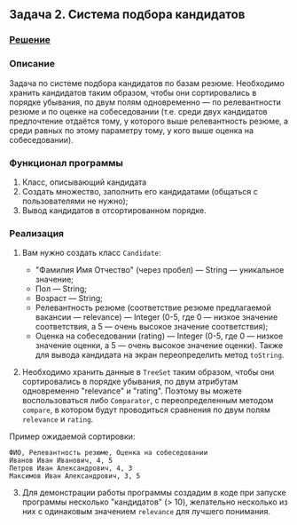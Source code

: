 ## Задача 2. Система подбора кандидатов
### [Решение](https://github.com/MarselFazlyev/MarselFazlyev/tree/master/java-homeworks/tree-collections/4.5.2/src)
### Описание
Задача по системе подбора кандидатов по базам резюме. 
Необходимо хранить кандидатов таким образом, чтобы они сортировались в порядке убывания, по двум полям одновременно — по релевантности резюме и по оценке на собеседовании (т.е. среди двух кандидатов предпочтение отдаётся тому, у которого выше релевантность резюме, а среди равных по этому параметру тому, у кого выше оценка на собеседовании).

### Функционал программы
1. Класс, описывающий кандидата
2. Создать множество, заполнить его кандидатами (общаться с пользователями не нужно);
2. Вывод кандидатов в отсортированном порядке.

### Реализация
1. Вам нужно создать класс `Candidate`:
    * "Фамилия Имя Отчество" (через пробел) — String — уникальное значение;
    * Пол — String;
    * Возраст — String;
    * Релевантность резюме (соответствие резюме предлагаемой вакансии — relevance) — Integer (0-5, где 0 — низкое значение соответствия, а 5 — очень высокое значение соответствия);
    * Оценка на собеседовании (rating) — Integer (0-5, где 0 — низкое значение оценки, а 5 — очень высокое значение оценки).
Также для вывода кандидата на экран переопределить метод `toString`.

2. Необходимо хранить данные в `TreeSet` таким образом, чтобы они сортировались в порядке убывания, по двум атрибутам одновременно "relevance" и "rating".
Поэтому вы можете воспользоваться либо `Comparator`, с переопределенным методом `compare`, в котором будут проводиться сравнения по двум полям `relevance` и `rating`.

Пример ожидаемой сортировки:
  ```
  ФИО, Релевантность резюме, Оценка на собеседовании
  Иванов Иван Иванович, 4, 5 
  Петров Иван Александрович, 4, 3 
  Максимов Иван Александрович, 3, 5 
  ```

3. Для демонстрации работы программы создадим в коде при запуске программы несколько "кандидатов" (> 10), желательно несколько из них с одинаковым значением `relevance` для лучшего понимания.
